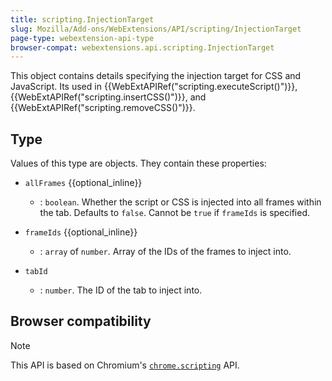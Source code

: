 ```yaml
---
title: scripting.InjectionTarget
slug: Mozilla/Add-ons/WebExtensions/API/scripting/InjectionTarget
page-type: webextension-api-type
browser-compat: webextensions.api.scripting.InjectionTarget
---
```




This object contains details specifying the injection target for CSS and JavaScript. Its used in {{WebExtAPIRef("scripting.executeScript()")}}, {{WebExtAPIRef("scripting.insertCSS()")}}, and {{WebExtAPIRef("scripting.removeCSS()")}}.

## Type

Values of this type are objects. They contain these properties:

- `allFrames` {{optional_inline}}

  - : `boolean`. Whether the script or CSS is injected into all frames within the tab. Defaults to `false`. Cannot be `true` if `frameIds` is specified.

- `frameIds` {{optional_inline}}

  - : `array` of `number`. Array of the IDs of the frames to inject into.

- `tabId`
  - : `number`. The ID of the tab to inject into.

## Browser compatibility





> [!NOTE]
> This API is based on Chromium's [`chrome.scripting`](https://developer.chrome.com/docs/extensions/reference/api/scripting#type-InjectionTarget) API.
